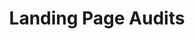---
title: "Landing Page Audits"
description: "A 20-minute, private video with easy-to-implement advice that will improve your landing page conversion rate."
icon: "hardhat"
eleventyExcludeFromCollections: false
excludeFromSitemap: true
directURL: "https://georgemc.net/consulting/#landing-page-conversion-audit"
---